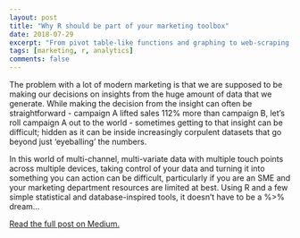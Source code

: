 ```yaml
---
layout: post
title: "Why R should be part of your marketing toolbox"
date: 2018-07-29
excerpt: "From pivot table-like functions and graphing to web-scraping, sentiment analysis and machine learning. And it’s free."
tags: [marketing, r, analytics]
comments: false
---
```


The problem with a lot of modern marketing is that we are supposed to be making our decisions on insights from the huge amount of data that we generate. While making the decision from the insight can often be straightforward - campaign A lifted sales 112% more than campaign B, let’s roll campaign A out to the world - sometimes getting to that insight can be difficult; hidden as it can be inside increasingly corpulent datasets that go beyond just ‘eyeballing’ the numbers.

In this world of multi-channel, multi-variate data with multiple touch points across multiple devices, taking control of your data and turning it into something you can action can be difficult, particularly if you are an SME and your marketing department resources are limited at best. Using R and a few simple statistical and database-inspired tools, it doesn’t have to be a %>% dream…

[Read the full post on Medium.][1]

[1]: https://medium.com/@chrisBow/why-r-should-be-part-of-your-marketing-toolbox-875bd369006